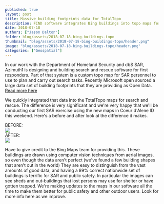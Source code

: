 ```yaml
---
published: true
layout: post
title: Massive building footprints data for TotalTopo
description: FIND software integrates Bing buildings into topo maps for SAR.
date: 2018-07-18
authors: ["Jason Dalton"]
folder: blog/assets/2018-07-18-bing-buildings-topo
thumbnail: "blog/assets/2018-07-18-bing-buildings-topo/header.png"
image: "blog/assets/2018-07-18-bing-buildings-topo/header.png"
categories: ["Geospatial"]
---
```


In our work with the Department of Homeland Security and dbS SAR, Azimuth1 is designing and building search and rescue software for first responders.  Part of that system is a custom topo map for SAR personnel to use to plan and carry out search tasks.  Recently Microsoft open sourced a large data set of building footprints that they are providing as Open Data.  [Read more here](https://blogs.bing.com/maps/2018-06/microsoft-releases-125-million-building-footprints-in-the-us-as-open-data)

We quickly integrated that data into the TotalTopo maps for search and rescue.  The difference is very significant and we're very happy that we'll be conducting our first SAR exercise using the new maps in Coeur d'Alene ID this weekend.  Here's a before and after look at the difference it makes.  

<div class="flexItem col-md-2">
BEFORE:
</div>
<div class="flexItem col-md-10">
<img class="img-fluid img-float sarcatImg" src="{{site.url}}/{{page.folder}}/buildings-before.png">
</div>

<div class="flexItem col-md-2">
AFTER:
</div>
<div class="flexItem col-md-10">
<img class="img-fluid img-float sarcatImg" src="{{site.url}}/{{page.folder}}/buildings-after.png">
</div>

Have to give credit to the Bing Maps team for providing this.  These buildings are drawn using computer vision techniques from aerial images, so even though the data aren't perfect (we've found a few building shapes that aren't out in the world)  They are easy to distinguish from the vast amounts of good data, and having a 99% correct nationwide set of buildings is terrific for SAR and public safety.  In particular the images can see sheds and out-buildings that lost persons may use for shelter or have gotten trapped.  We're making updates to the maps in our software all the time to make them better for public safety and other outdoor users.  Look for more info here as we improve.
